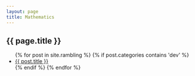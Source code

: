 ```yaml
---
layout: page
title: Mathematics
---
```


<section>
<h1>{{ page.title }}</h1>
<ul>
{% for post in site.rambling %}
  {% if post.categories contains 'dev' %}
    <li>
      <a href="{{ post.url }}">{{ post.title }}</a>
    </li>
  {% endif %}
{% endfor %}
</ul>
</section>